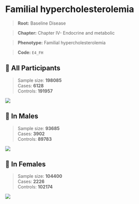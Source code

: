 # Familial hypercholesterolemia

> **Root:** Baseline Disease  

> **Chapter:** Chapter IV- Endocrine and metabolic  

> **Phenotype:** Familial hypercholesterolemia  

> **Code:** `E4_FH`

## 🧪 All Participants  
> Sample size: **198085**  
> Cases: **6128**  
> Controls: **191957**
<img src="/Disease/Figures/ALL/Baseline/E4_FH.png"/>
<CsvTable src="/public/Disease/Data/ALL/Baseline/LG_E4_FH.csv" label="🔍 View full results" />

## 👨 In Males  
> Sample size: **93685**  
> Cases: **3902**  
> Controls: **89783**
<img src="/Disease/Figures/Male/Baseline/E4_FH.png"/>
<CsvTable src="/public/Disease/Data/Male/Baseline/LG_E4_FH.csv" label="🔍 View full results" />

## 👩 In Females  
> Sample size: **104400**  
> Cases: **2226**  
> Controls: **102174**
<img src="/Disease/Figures/Female/Baseline/E4_FH.png"/>
<CsvTable src="/public/Disease/Data/Female/Baseline/LG_E4_FH.csv" label="🔍 View full results" />
